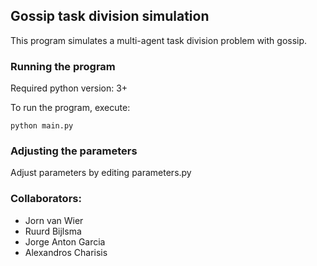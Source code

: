 ## Gossip task division simulation
This program simulates a multi-agent task division problem with gossip.
### Running the program
Required python version: 3+

To run the program, execute: 

```python main.py```

### Adjusting the parameters
Adjust parameters by editing parameters.py

### Collaborators: 
* Jorn van Wier
* Ruurd Bijlsma
* Jorge Anton Garcia
* Alexandros Charisis

